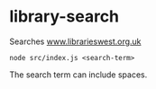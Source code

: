 # library-search
Searches www.librarieswest.org.uk

`node src/index.js <search-term>`

The search term can include spaces.
